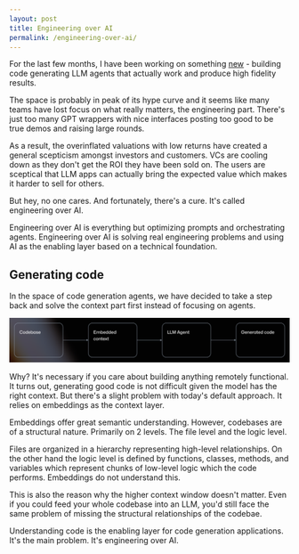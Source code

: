 ```yaml
---
layout: post
title: Engineering over AI
permalink: /engineering-over-ai/
---
```

For the last few months, I have been working on something [new](https://callstack.ai) - building code generating LLM agents that actually work and produce high fidelity results.

The space is probably in peak of its hype curve and it seems like many teams have lost focus on what really matters, the engineering part. There's just too many GPT wrappers with nice interfaces posting too good to be true demos and raising large rounds.

As a result, the overinflated valuations with low returns have created a general scepticism amongst investors and customers. VCs are cooling down as they don't get the ROI they have been sold on. The users are sceptical that LLM apps can actually bring the expected value which makes it harder to sell for others.

But hey, no one cares. And fortunately, there's a cure. It's called engineering over AI. 

Engineering over AI is everything but optimizing prompts and orchestrating agents. Engineering over AI is solving real engineering problems and using AI as the enabling layer based on a technical foundation. 

## Generating code
In the space of code generation agents, we have decided to take a step back and solve the context part first instead of focusing on agents.

![llm-flow](/assets/images/llm-flow.png)

Why? It's necessary if you care about building anything remotely functional. It turns out, generating good code is not difficult given the model has the right context. But there's a slight problem with today's default approach. It relies on embeddings as the context layer.

Embeddings offer great semantic understanding. However, codebases are of a structural nature. Primarily on 2 levels. The file level and the logic level. 

Files are organized in a hierarchy representing high-level relationships. On the other hand the logic level is defined by functions, classes, methods, and variables which represent chunks of low-level logic which the code performs. Embeddings do not understand this. 

This is also the reason why the higher context window doesn't matter. Even if you could feed your whole codebase into an LLM, you'd still face the same problem of missing the structural relationships of the codebae.

Understanding code is the enabling layer for code generation applications. It's the main problem. It's engineering over AI.
